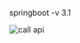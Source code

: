 springboot -v 3.1

![call api](https://github.com/RAKESH1436/Jwt_project3/assets/60301255/1f3e011a-005b-4ef7-812c-af02414fd380)
